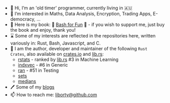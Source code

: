 - 👋 Hi, I’m an 'old timer' programmer, currently living in 🇦🇺
- 👀 I’m interested in Maths, Data Analysis, Encryption, Trading Apps, E-democracy, ... 
- :book: Here is my book: 🔖 [Bash for Fun](https://leanpub.com/bashforfun) :bookmark: - if you wish to support me, just buy the book and enjoy, thank you!
- ⌛ Some of my interests are reflected in the repositories here, written variously in: Rust, Bash, Javascript, and C.
- 💞️ I am the author, developer and maintainer of the following `Rust Crates`, also available on [crates.io](https://crates.io) and [lib.rs](https://lib.rs):
  * [rstats](https://lib.rs/crates/rstats) - ranked by [lib.rs](https://lib.rs) #3 in Machine Learning
  * [indxvec](https://lib.rs/crates/indxvec) - #6 in Generic
  * [ran](https://lib.rs/crates/ran) - #51 in Testing
  * [sets](https://lib.rs/crates/sets)
  * [medians](https://lib.rs/crates/medians)
- 🖊️ Some of my [blogs](https:oldmill.cz)
- 📫 How to reach me: liborty@github.com
